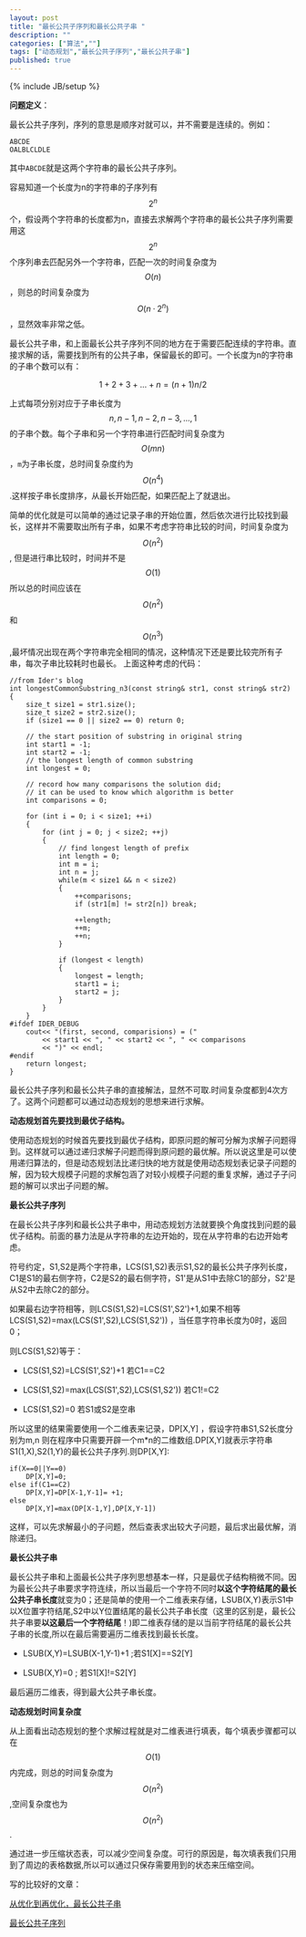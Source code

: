 ```yaml
---
layout: post
title: "最长公共子序列和最长公共子串 "
description: ""
categories: ["算法",""]
tags: ["动态规划","最长公共子序列","最长公共子串"]
published: true
---
```

{% include JB/setup %}

**问题定义**：

最长公共子序列，序列的意思是顺序对就可以，并不需要是连续的。例如：

    ABCDE
    OALBLCLDLE

其中`ABCDE`就是这两个字符串的最长公共子序列。

容易知道一个长度为n的字符串的子序列有$$2^n$$个，假设两个字符串的长度都为n，直接去求解两个字符串的最长公共子序列需要用这$$2^n$$个序列串去匹配另外一个字符串，匹配一次的时间复杂度为$$O(n)$$，则总的时间复杂度为$$O(n·2^n)$$ ，显然效率非常之低。

最长公共子串，和上面最长公共子序列不同的地方在于需要匹配连续的字符串。直接求解的话，需要找到所有的公共子串，保留最长的即可。一个长度为n的字符串的子串个数可以有：

$$1+2+3+...+n=(n+1)n/2$$

上式每项分别对应于子串长度为$$n,n-1,n-2,n-3,...,1$$的子串个数。每个子串和另一个字符串进行匹配时间复杂度为$$O(mn)$$，`m`为子串长度，总时间复杂度约为$$O(n^4)$$.这样按子串长度排序，从最长开始匹配，如果匹配上了就退出。

简单的优化就是可以简单的通过记录子串的开始位置，然后依次进行比较找到最长，这样并不需要取出所有子串，如果不考虑字符串比较的时间，时间复杂度为$$O(n^2)$$, 但是进行串比较时，时间并不是$$O(1)$$所以总的时间应该在$$O(n^2)$$和$$O(n^3)$$ ,最坏情况出现在两个字符串完全相同的情况，这种情况下还是要比较完所有子串，每次子串比较耗时也最长。
上面这种考虑的代码：

    //from Ider's blog
    int longestCommonSubstring_n3(const string& str1, const string& str2)
    {   
        size_t size1 = str1.size();
        size_t size2 = str2.size();
        if (size1 == 0 || size2 == 0) return 0;
     
        // the start position of substring in original string
        int start1 = -1;
        int start2 = -1;
        // the longest length of common substring 
        int longest = 0; 
     
        // record how many comparisons the solution did;
        // it can be used to know which algorithm is better
        int comparisons = 0;
     
        for (int i = 0; i < size1; ++i)
        {
            for (int j = 0; j < size2; ++j)
            {
                // find longest length of prefix 
                int length = 0;
                int m = i;
                int n = j;
                while(m < size1 && n < size2)
                {
                    ++comparisons;
                    if (str1[m] != str2[n]) break;
     
                    ++length;
                    ++m;
                    ++n;
                }
     
                if (longest < length)
                {
                    longest = length;
                    start1 = i;
                    start2 = j;
                }
            }
        }
    #ifdef IDER_DEBUG
        cout<< "(first, second, comparisions) = (" 
            << start1 << ", " << start2 << ", " << comparisons 
            << ")" << endl;
    #endif
        return longest;
    }


最长公共子序列和最长公共子串的直接解法，显然不可取.时间复杂度都到4次方了。这两个问题都可以通过动态规划的思想来进行求解。

**动态规划首先要找到最优子结构。**

使用动态规划的时候首先要找到最优子结构，即原问题的解可分解为求解子问题得到。这样就可以通过递归求解子问题而得到原问题的最优解。所以说这里是可以使用递归算法的，但是动态规划法比递归快的地方就是使用动态规划表记录子问题的解，因为较大规模子问题的求解包涵了对较小规模子问题的重复求解，通过子子问题的解可以求出子问题的解。

**最长公共子序列**

在最长公共子序列和最长公共子串中，用动态规划方法就要换个角度找到问题的最优子结构。前面的暴力法是从字符串的左边开始的，现在从字符串的右边开始考虑。

符号约定，S1,S2是两个字符串，LCS(S1,S2)表示S1,S2的最长公共子序列长度，C1是S1的最右侧字符，C2是S2的最右侧字符，S1'是从S1中去除C1的部分，S2'是从S2中去除C2的部分。

如果最右边字符相等，则LCS(S1,S2)=LCS(S1',S2')+1,如果不相等 LCS(S1,S2)=max(LCS(S1',S2),LCS(S1,S2')) ，当任意字符串长度为0时，返回0；

则LCS(S1,S2)等于：
    
 - LCS(S1,S2)=LCS(S1',S2')+1  若C1==C2
 
 - LCS(S1,S2)=max(LCS(S1',S2),LCS(S1,S2')) 若C1!=C2
 
 - LCS(S1,S2)=0 若S1或S2是空串

所以这里的结果需要使用一个二维表来记录，DP[X,Y] ，假设字符串S1,S2长度分别为m,n 则在程序中只需要开辟一个m*n的二维数组.DP[X,Y]就表示字符串S1(1,X),S2(1,Y)的最长公共子序列.则DP[X,Y]:

    if(X==0||Y==0)
        DP[X,Y]=0;
    else if(C1==C2)
        DP[X,Y]=DP[X-1,Y-1]= +1;
    else
        DP[X,Y]=max(DP[X-1,Y],DP[X,Y-1])

这样，可以先求解最小的子问题，然后查表求出较大子问题，最后求出最优解，消除递归。

**最长公共子串**

最长公共子串和上面最长公共子序列思想基本一样，只是最优子结构稍微不同。因为最长公共子串要求字符连续，所以当最后一个字符不同时**以这个字符结尾的最长公共子串长度**就变为0；还是简单的使用一个二维表来存储，LSUB(X,Y)表示S1中以X位置字符结尾,S2中以Y位置结尾的最长公共子串长度（这里的区别是，最长公共子串要**以这最后一个字符结尾**！)即二维表存储的是以当前字符结尾的最长公共子串的长度,所以在最后需要遍历二维表找到最长长度。

 - LSUB(X,Y)=LSUB(X-1,Y-1)+1 ;若S1[X]==S2[Y]

 - LSUB(X,Y)=0       ; 若S1[X]!=S2[Y]

最后遍历二维表，得到最大公共子串长度。


**动态规划时间复杂度**

从上面看出动态规划的整个求解过程就是对二维表进行填表，每个填表步骤都可以在$$O(1)$$内完成，则总的时间复杂度为$$O(n^2)$$ ,空间复杂度也为$$O(n^2)$$.

通过进一步压缩状态表，可以减少空间复杂度。可行的原因是，每次填表我们只用到了周边的表格数据,所以可以通过只保存需要用到的状态来压缩空间。

写的比较好的文章：

[从优化到再优化，最长公共子串][1]

[最长公共子序列][2]


  [1]: http://blog.iderzheng.com/longest-common-substring-problem-optimization/
  [2]: http://www.cnblogs.com/huangxincheng/archive/2012/11/11/2764625.html